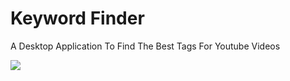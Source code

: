 # Keyword Finder
A Desktop Application To Find The Best Tags For Youtube Videos

![](Keywordfinder.gif)
